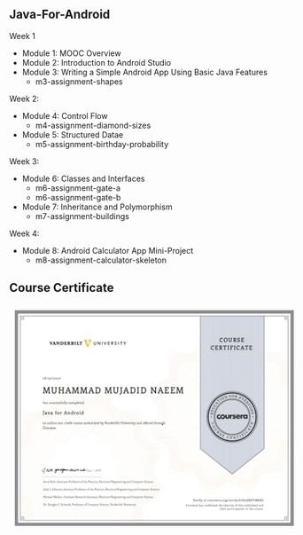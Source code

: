 Java-For-Android
-------------------------------------------------------------------

Week 1

- Module 1: MOOC Overview
- Module 2: Introduction to Android Studio
- Module 3: Writing a Simple Android App Using Basic Java Features
	- m3-assignment-shapes
		
Week 2:

- Module 4: Control Flow
	- m4-assignment-diamond-sizes	
- Module 5: Structured Datae
	- m5-assignment-birthday-probability
	
Week 3:
	
- Module 6: Classes and Interfaces
	- m6-assignment-gate-a
	- m6-assignment-gate-b
- ModuIe 7: Inheritance and Polymorphism
	- m7-assignment-buildings
	
Week 4:

- Module 8: Android Calculator App Mini-Project 
	- m8-assignment-calculator-skeleton
			
Course Certificate
-------------------------------------------------------------------


<img src="Java-for-android-certificate.png"
     alt="Certificate"
     style="float: left; margin: 10px;" />